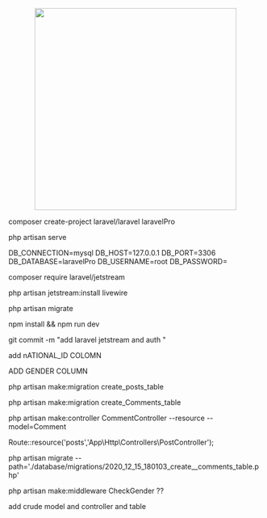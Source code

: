 <p align="center"><a href="https://laravel.com" target="_blank"><img src="https://raw.githubusercontent.com/laravel/art/master/logo-lockup/5%20SVG/2%20CMYK/1%20Full%20Color/laravel-logolockup-cmyk-red.svg" width="400"></a></p>

composer create-project laravel/laravel laravelPro

php artisan serve

DB_CONNECTION=mysql
DB_HOST=127.0.0.1
DB_PORT=3306
DB_DATABASE=laravelPro
DB_USERNAME=root
DB_PASSWORD=

composer require laravel/jetstream

php artisan jetstream:install livewire

php artisan migrate

npm install && npm run dev

git commit -m "add laravel jetstream and auth "

add  nATIONAL_ID COLOMN


ADD  GENDER COLUMN

php artisan make:migration create_posts_table

php artisan make:migration create_Comments_table

php artisan make:controller CommentController --resource --model=Comment


Route::resource('posts','App\Http\Controllers\PostController');


php artisan migrate --path='./database/migrations/2020_12_15_180103_create__comments_table.php'



php artisan make:middleware CheckGender   ??


add crude  model and controller and table
